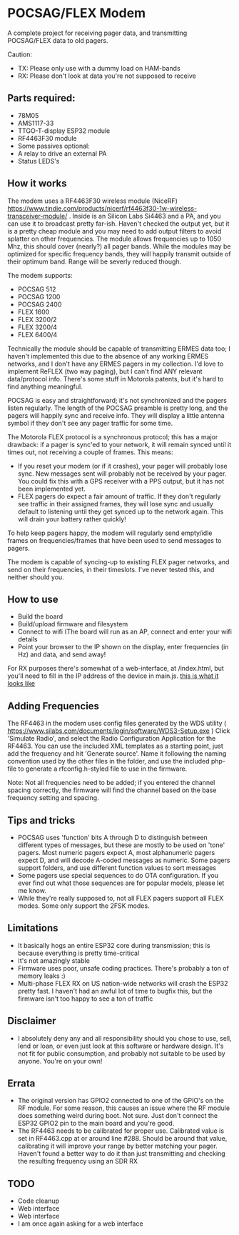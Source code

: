 # POCSAG/FLEX Modem

A complete project for receiving pager data, and transmitting POCSAG/FLEX data to old pagers.

Caution:
 - TX: Please only use with a dummy load on HAM-bands
 - RX: Please don't look at data you're not supposed to receive

## Parts required:
- 78M05
- AMS1117-33
- TTGO-T-display ESP32 module
- RF4463F30 module
- Some passives
optional:
- A relay to drive an external PA
- Status LEDS's

## How it works
The modem uses a RF4463F30 wireless module (NiceRF) https://www.tindie.com/products/nicerf/rf4463f30-1w-wireless-transceiver-module/ . Inside is an Silicon Labs Si4463 and a PA, and you can use it to broadcast pretty far-ish. Haven't checked the output yet, but it is a pretty cheap module and you may need to add output filters to avoid splatter on other frequencies. The module allows frequencies up to 1050 Mhz, this should cover (nearly?) all pager bands. While the modules may be optimized for specific frequency bands, they will happily transmit outside of their optimum band. Range will be severly reduced though. 

The modem supports:
- POCSAG 512
- POCSAG 1200
- POCSAG 2400
- FLEX 1600
- FLEX 3200/2
- FLEX 3200/4
- FLEX 6400/4

Technically the module should be capable of transmitting ERMES data too; I haven't implemented this due to the absence of any working ERMES networks, and I don't have any ERMES pagers in my collection. I'd love to implement ReFLEX (two way paging), but I can't find ANY relevant data/protocol info. There's some stuff in Motorola patents, but it's hard to find anything meaningful.

POCSAG is easy and straightforward; it's not synchronized and the pagers listen regularly. The length of the POCSAG preamble is pretty long, and the pagers will happily sync and receive info. They will display a little antenna symbol if they don't see any pager traffic for some time. 

The Motorola FLEX protocol is a synchronous protocol; this has a major drawback: if a pager is sync'ed to your network, it will remain synced until it times out, not receiving a couple of frames. 
This means: 
- If you reset your modem (or if it crashes), your pager will probably lose sync. New messages sent will probably not be received by your pager. You could fix this with a GPS receiver with a PPS output, but it has not been implemented yet.
- FLEX pagers do expect a fair amount of traffic. If they don't regularly see traffic in their assigned frames, they will lose sync and usually default to listening until they get synced up to the network again. This will drain your battery rather quickly!

To help keep pagers happy, the modem will regularly send empty/idle frames on frequencies/frames that have been used to send messages to pagers.

The modem is capable of syncing-up to existing FLEX pager networks, and send on their frequencies, in their timeslots. I've never tested this, and neither should you.

## How to use
- Build the board
- Build/upload firmware and filesystem
- Connect to wifi (The board will run as an AP, connect and enter your wifi details
- Point your browser to the IP shown on the display, enter frequencies (in Hz) and data, and send away!

For RX purposes there's somewhat of a web-interface, at <ip>/index.html, but you'll need to fill in the IP address of the device in main.js. [this is what it looks like](https://user-images.githubusercontent.com/2544995/197296855-f1f1502a-6540-4dc2-9744-cd3c775b8132.png)

## Adding Frequencies
The RF4463 in the modem uses config files generated by the WDS utility ( https://www.silabs.com/documents/login/software/WDS3-Setup.exe ) 
Click 'Simulate Radio', and select the Radio Configuration Application for the RF4463. You can use the included XML templates as a starting point, just add the frequency and hit 'Generate source'. Name it following the naming convention used by the other files in the folder, and use the included php-file to generate a rfconfig.h-styled file to use in the firmware.

Note: Not all frequencies need to be added; if you entered the channel spacing correctly, the firmware will find the channel based on the base frequency setting and spacing.

## Tips and tricks
- POCSAG uses 'function' bits A through D to distinguish between different types of messages, but these are mostly to be used on 'tone' pagers. Most numeric pagers expect A, most alphanumeric pagers expect D, and will decode A-coded messages as numeric. Some pagers support folders, and use different function values to sort messages
- Some pagers use special sequences to do OTA configuration. If you ever find out what those sequences are for popular models, please let me know.
- While they're really supposed to, not all FLEX pagers support all FLEX modes. Some only support the 2FSK modes.

## Limitations
- It basically hogs an entire ESP32 core during transmission; this is because everything is pretty time-critical
- It's not amazingly stable
- Firmware uses poor, unsafe coding practices. There's probably a ton of memory leaks :)
- Multi-phase FLEX RX on US nation-wide networks will crash the ESP32 pretty fast. I haven't had an awful lot of time to bugfix this, but the firmware isn't too happy to see a ton of traffic

## Disclaimer
- I absolutely deny any and all responsibility should you chose to use, sell, lend or loan, or even just look at this software or hardware design. It's not fit for public consumption, and probably not suitable to be used by anyone. You're on your own!

## Errata
- The original version has GPIO2 connected to one of the GPIO's on the RF module. For some reason, this causes an issue where the RF module does something weird during boot. Not sure. Just don't connect the ESP32 GPIO2 pin to the main board and you're good.
- The RF4463 needs to be calibrated for proper use. Calibrated value is set in RF4463.cpp at or around line #288. Should be around that value, calibrating it will improve your range by better matching your pager. Haven't found a better way to do it than just transmitting and checking the resulting frequency using an SDR RX

## TODO
- Code cleanup
- Web interface
- Web interface
- I am once again asking for a web interface
